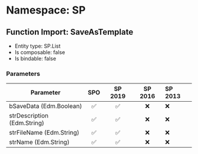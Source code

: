 # Namespace: SP

## Function Import: SaveAsTemplate

- Entity type: SP.List
- Is composable: false
- Is bindable: false

### Parameters

Parameter | SPO | SP 2019 | SP 2016 | SP 2013
----------|:---:|:-------:|:-------:|:-------
bSaveData (Edm.Boolean) | ✅ | ✅ | ❌ | ❌
strDescription (Edm.String) | ✅ | ✅ | ❌ | ❌
strFileName (Edm.String) | ✅ | ✅ | ❌ | ❌
strName (Edm.String) | ✅ | ✅ | ❌ | ❌